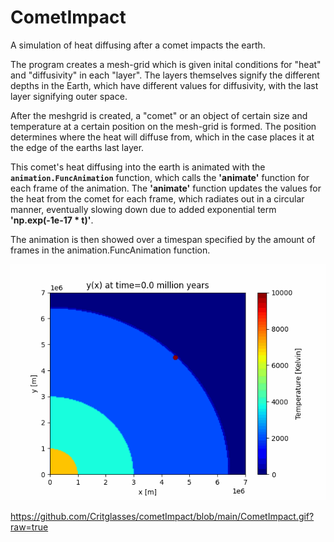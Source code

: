 # CometImpact
A simulation of heat diffusing after a comet impacts the earth.

The program creates a mesh-grid which is given inital conditions for "heat" and "diffusivity" in each "layer". The layers themselves signify the different depths in the Earth, which have different values for diffusivity, with the last layer signifying outer space. 

After the meshgrid is created, a "comet" or an object of certain size and temperature at a certain position on the mesh-grid is formed. The position determines where the heat will diffuse from, which in the case places it at the edge of the earths last layer. 

This comet's heat diffusing into the earth is animated with the **`animation.FuncAnimation`** function, which calls the **'animate'** function for each frame of the animation. The **'animate'** function updates the values for the heat from the comet for each frame, which radiates out in a circular manner, eventually slowing down due to added exponential term **'np.exp(-1e-17 * t)'**. 

The animation is then showed over a timespan specified by the amount of frames in the animation.FuncAnimation function.


![Picture](https://github.com/Critglasses/cometImpact/blob/main/CometImpact.gif?raw=true)

https://github.com/Critglasses/cometImpact/blob/main/CometImpact.gif?raw=true
